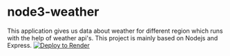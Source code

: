 # node3-weather
This application gives us data about weather for different region which runs with the help of weather api's. This project is mainly based on Nodejs and Express.
[![Deploy to Render](https://render.com/images/deploy-to-render-button.svg)](https://render.com/deploy)
